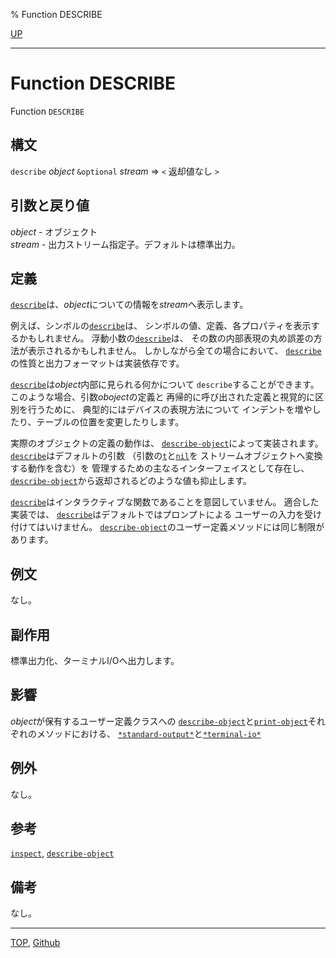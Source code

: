 % Function DESCRIBE

[UP](25.2.html)  

---

# Function **DESCRIBE**


Function `DESCRIBE`


## 構文

`describe` *object* `&optional` *stream* => `<` 返却値なし `>`


## 引数と戻り値

*object* - オブジェクト  
*stream* - 出力ストリーム指定子。デフォルトは標準出力。


## 定義

[`describe`](25.2.describe.html)は、*object*についての情報を*stream*へ表示します。

例えば、シンボルの[`describe`](25.2.describe.html)は、
シンボルの値、定義、各プロパティを表示するかもしれません。
浮動小数の[`describe`](25.2.describe.html)は、
その数の内部表現の丸め誤差の方法が表示されるかもしれません。
しかしながら全ての場合において、
[`describe`](25.2.describe.html)の性質と出力フォーマットは実装依存です。

[`describe`](25.2.describe.html)は*object*内部に見られる何かについて
`describe`することができます。
このような場合、引数*oboject*の定義と
再帰的に呼び出された定義と視覚的に区別を行うために、
典型的にはデバイスの表現方法について
インデントを増やしたり、テーブルの位置を変更したりします。

実際のオブジェクトの定義の動作は、
[`describe-object`](25.2.describe-object.html)によって実装されます。
[`describe`](25.2.describe.html)はデフォルトの引数
（引数の[`t`](5.3.t-variable.html)と[`nil`](5.3.nil-variable.html)を
ストリームオブジェクトへ変換する動作を含む）を
管理するための主なるインターフェイスとして存在し、
[`describe-object`](25.2.describe-object.html)から返却されるどのような値も抑止します。

[`describe`](25.2.describe.html)はインタラクティブな関数であることを意図していません。
適合した実装では、
[`describe`](25.2.describe.html)はデフォルトではプロンプトによる
ユーザーの入力を受け付けてはいけません。
[`describe-object`](25.2.describe-object.html)のユーザー定義メソッドには同じ制限があります。


## 例文

なし。


## 副作用

標準出力化、ターミナルI/Oへ出力します。


## 影響

*object*が保有するユーザー定義クラスへの
[`describe-object`](25.2.describe-object.html)と[`print-object`](22.4.print-object.html)それぞれのメソッドにおける、
[`*standard-output*`](21.2.debug-io.html)と[`*terminal-io*`](21.2.terminal-io.html)


## 例外

なし。


## 参考

[`inspect`](25.2.inspect.html),
[`describe-object`](25.2.describe-object.html)


## 備考

なし。


---
[TOP](index.html),  [Github](https://github.com/nptcl/npt-japanese)

